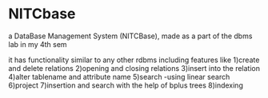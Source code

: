 # NITCbase
a DataBase Management System (NITCBase), made as a part of the dbms lab in my 4th sem

it has functionality similar to any other rdbms including features like 
1)create and delete relations 
2)opening and closing relations 
3)insert into the relation
4)alter tablename and attribute name 
5)search -using linear search
6)project
7)insertion and search with the help of bplus trees
8)indexing 
